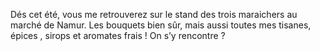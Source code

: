 Dés cet été, vous me retrouverez sur le stand des trois maraichers au marché de Namur. Les bouquets bien sûr, mais aussi toutes mes tisanes, épices , sirops et aromates frais ! On s’y rencontre ? 
